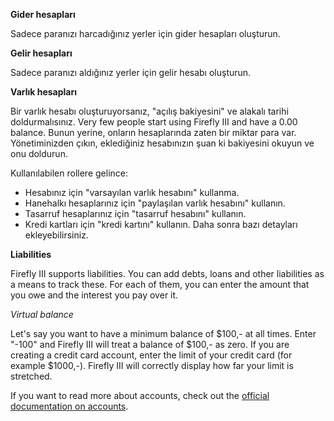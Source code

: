 **Gider hesapları**

Sadece paranızı harcadığınız yerler için gider hesapları oluşturun.

**Gelir hesapları**

Sadece paranızı aldığınız yerler için gelir hesabı oluşturun.

**Varlık hesapları**

Bir varlık hesabı oluşturuyorsanız, "açılış bakiyesini" ve alakalı tarihi doldurmalısınız. Very few people start using Firefly III and have a 0.00 balance. Bunun yerine, onların hesaplarında zaten bir miktar para var. Yönetiminizden çıkın, eklediğiniz hesabınızın şuan ki bakiyesini okuyun ve onu doldurun.

Kullanılabilen rollere gelince:

- Hesabınız için "varsayılan varlık hesabını" kullanma.
- Hanehalkı hesaplarınız için "paylaşılan varlık hesabını" kullanın.
- Tasarruf hesaplarınız için "tasarruf hesabını" kullanın.
- Kredi kartları için "kredi kartını" kullanın. Daha sonra bazı detayları ekleyebilirsiniz.

**Liabilities**

Firefly III supports liabilities. You can add debts, loans and other liabilities as a means to track these. For each of them, you can enter the amount that you owe and the interest you pay over it.

*Virtual balance*

Let's say you want to have a minimum balance of $100,- at all times. Enter "-100" and Firefly III will treat a balance of $100,- as zero. If you are creating a credit card account, enter the limit of your credit card (for example $1000,-). Firefly III will correctly display how far your limit is stretched.

If you want to read more about accounts, check out the [official documentation on accounts](https://firefly-iii.readthedocs.io/en/latest/concepts/accounts.html).